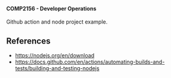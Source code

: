 #### COMP2156 - Developer Operations

Github action and node project example.

## References

- https://nodejs.org/en/download
- https://docs.github.com/en/actions/automating-builds-and-tests/building-and-testing-nodejs